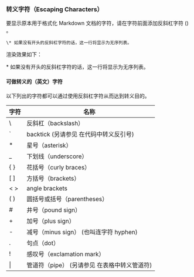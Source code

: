 ### 转义字符（Escaping Characters）

要显示原本用于格式化 Markdown 文档的字符，请在字符前面添加反斜杠字符 (\) 。

```
\* 如果没有开头的反斜杠字符的话，这一行将显示为无序列表。
```

渲染效果如下：

\* 如果没有开头的反斜杠字符的话，这一行将显示为无序列表。

#### 可做转义的（英文）字符

以下列出的字符都可以通过使用反斜杠字符从而达到转义目的。

| 字符	| 名称 |
|------|------|
|\ |反斜杠（backslash）|
|` |backtick (另请参见 在代码中转义反引号)|
|\*	|星号（asterisk）|
|\_ |下划线（underscore）|
|\{ \}|	花括号（curly braces）|
|\[ \]|	方括号（brackets）|
|\< \>|	angle brackets|
|\( \)| 圆括号或括号（parentheses）|
|\#	|井号（pound sign）|
|\+	|加号（plus sign）|
|\-	|减号（minus sign） (也叫连字符 hyphen)|
|\.	|句点（dot）|
|\!	|感叹号（exclamation mark）|
|\|	|管道符（pipe） (另请参见 在表格中转义管道符)|